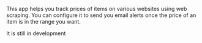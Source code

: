 This app helps you track prices of items on various websites using web scraping. You can configure it to send you email alerts once the price of an item is in the range you want.

It is still in development
